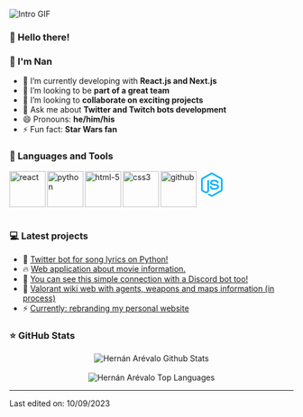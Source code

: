 ﻿![Intro GIF](intro.gif)

### 👋 Hello there!
### 👋 I'm Nan

- 🌱 I’m currently developing with **React.js and Next.js**  <!-- ? DONE -->
- 👯 I’m looking to be **part of a great team** <!-- ? DONE -->
- 🤩 I’m looking to **collaborate on exciting projects** <!-- ? DONE -->
- 💬 Ask me about **Twitter and Twitch bots development** <!-- ? DONE -->
- 😄 Pronouns: **he/him/his** <!-- ? DONE -->
- ⚡ Fun fact: **Star Wars fan** <!-- ? DONE -->


### 📐 Languages and Tools

<!-- <img align="left" height="32px" width="32px" alt="HTML logo" src="https://bit.ly/3gP4Qgx">
<img align="left" height="32px" width="32px" alt="CSS logo" src="https://bit.ly/37iML7j">
<img align="left" height="32px" width="32px" alt="JS logo" src="https://bit.ly/3r1kzxY">
<img align="left" height="32px" width="32px" alt="Node.js logo" src="https://bit.ly/3rw9m8C">
<img align="left" height="32px" width="32px" alt="Python logo" src="https://bit.ly/3nk4bGw">
<img align="left" height="32px" width="32px" alt="VS Сode logo" src="https://bit.ly/3qZmQcU">
<img align="left" height="32px" width="32px" alt="Git logo" src="https://bit.ly/34ayuYn">
<img align="left" height="32px" width="32px" alt="GitHub logo" src="https://bit.ly/3nlY4kZ"> 
<br/>-->

<img align="left" width="64" height="64" src="https://img.icons8.com/dusk/64/react.png" alt="react"/>
<svg xmlns="http://www.w3.org/2000/svg" x="0px" y="0px" width="48" height="48" viewBox="0,0,256,256"
style="fill:#000000;">
<g fill="#00b2ff" fill-rule="nonzero" stroke="none" stroke-width="1" stroke-linecap="butt" stroke-linejoin="miter" stroke-miterlimit="10" stroke-dasharray="" stroke-dashoffset="0" font-family="none" font-weight="none" font-size="none" text-anchor="none" style="mix-blend-mode: normal"><g transform="scale(5.33333,5.33333)"><path d="M24.007,45.419c-0.574,0 -1.143,-0.15 -1.646,-0.44l-5.24,-3.103c-0.783,-0.438 -0.401,-0.593 -0.143,-0.682c1.044,-0.365 1.255,-0.448 2.369,-1.081c0.117,-0.067 0.27,-0.043 0.39,0.028l4.026,2.389c0.145,0.079 0.352,0.079 0.486,0l15.697,-9.061c0.145,-0.083 0.24,-0.251 0.24,-0.424v-18.113c0,-0.181 -0.094,-0.342 -0.243,-0.432l-15.69,-9.054c-0.145,-0.086 -0.338,-0.086 -0.483,0l-15.688,9.053c-0.152,0.086 -0.249,0.255 -0.249,0.428v18.114c0,0.173 0.094,0.338 0.244,0.42l4.299,2.483c2.334,1.167 3.76,-0.208 3.76,-1.591v-17.877c0,-0.255 0.2,-0.452 0.456,-0.452h1.988c0.248,0 0.452,0.196 0.452,0.452v17.886c0,3.112 -1.697,4.9 -4.648,4.9c-0.908,0 -1.623,0 -3.619,-0.982l-4.118,-2.373c-1.018,-0.59 -1.647,-1.691 -1.647,-2.865v-18.114c0,-1.179 0.629,-2.279 1.646,-2.861l15.714,-9.065c0.994,-0.562 2.314,-0.562 3.301,0l15.694,9.069c1.012,0.585 1.645,1.682 1.645,2.861v18.114c0,1.175 -0.633,2.271 -1.646,2.861l-15.694,9.064c-0.503,0.291 -1.073,0.44 -1.654,0.44"></path><path d="M28.856,32.937c-6.868,0 -8.308,-3.153 -8.308,-5.797c0,-0.251 0.203,-0.452 0.455,-0.452h2.028c0.224,0 0.413,0.163 0.448,0.384c0.306,2.066 1.218,3.108 5.371,3.108c3.308,0 4.715,-0.747 4.715,-2.502c0,-1.01 -0.401,-1.76 -5.54,-2.263c-4.299,-0.424 -6.955,-1.371 -6.955,-4.809c0,-3.167 2.672,-5.053 7.147,-5.053c5.026,0 7.517,1.745 7.831,5.493c0.012,0.13 -0.035,0.255 -0.122,0.35c-0.086,0.09 -0.208,0.145 -0.334,0.145h-2.039c-0.212,0 -0.397,-0.149 -0.44,-0.354c-0.491,-2.173 -1.678,-2.868 -4.904,-2.868c-3.611,0 -4.031,1.257 -4.031,2.2c0,1.143 0.495,1.477 5.367,2.122c4.825,0.64 7.116,1.544 7.116,4.935c0,3.418 -2.853,5.379 -7.827,5.379"></path></g></g>
</svg>
<img align="left" width="64" height="64" src="https://img.icons8.com/dusk/64/python.png" alt="python"/>
<img align="left" width="64" height="64" src="https://img.icons8.com/dusk/64/html-5.png" alt="html-5"/>
<img align="left" width="64" height="64" src="https://img.icons8.com/dusk/64/css3.png" alt="css3"/>
<img align="left" width="64" height="64" src="https://img.icons8.com/dusk/64/github.png" alt="github"/>

<br/>
<br/>
<br/>

### 💻 Latest projects

<!-- BLOG_POSTS:START -->
<ul>
<li>🎯 <a href="https://github.com/HernanArevalo/twitter-lyrics-bot">Twitter bot for song lyrics on Python!</a></li> <!-- ? DONE -->
<li>🔥 <a href="https://github.com/HernanArevalo/movies-app">Web application about movie information.</a></li> <!-- ? DONE -->
<li>🚀 <a href="https://github.com/HernanArevalo/twitch-bot/blob/main/src/hooks/discord.js">You can see this simple connection with a Discord bot too!</a></li>
<li>💯 <a href="https://github.com/HernanArevalo/valo-app">Valorant wiki web with agents, weapons and maps information (in process)</a></li>
<li>⚡️ <a href="https://github.com/HernanArevalo/portfolio-next-2">Currently: rebranding my personal website</a></li>
</ul>
<!-- BLOG_POSTS:END -->

### ⭐ GitHub Stats
<div align="center">
    <img align="center" src="https://github-readme-stats.vercel.app/api?username=HernanArevalo&show_icons=true&hide_border=true&title_color=ee754a&icon_color=ee754a&text_color=f6da55&bg_color=2a5d83" alt="Hernán Arévalo Github Stats">
    <br/>
    <br/>
    <img src="https://github-readme-stats.vercel.app/api/top-langs/?username=HernanArevalo&layout=compact&hide_border=true&title_color=ee754a&icon_color=ee754a&text_color=f6da55&bg_color=2a5d83" alt="Hernán Arévalo Top Languages"/>
</div>


---

Last edited on: 10/09/2023
